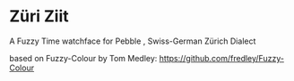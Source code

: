 # Züri Ziit
A Fuzzy Time watchface for Pebble , Swiss-German Zürich Dialect

based on Fuzzy-Colour by Tom Medley: https://github.com/fredley/Fuzzy-Colour
